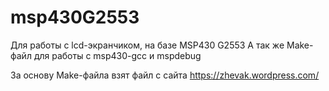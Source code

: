 # msp430G2553
Для работы с lcd-экранчиком, на базе MSP430 G2553
А так же Make-файл для работы с msp430-gcc и mspdebug

За основу Make-файла взят файл с сайта https://zhevak.wordpress.com/
